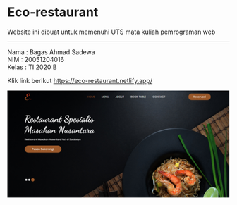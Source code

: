 # Eco-restaurant
Website ini dibuat untuk memenuhi UTS mata kuliah pemrograman web

-------------------------------------------------------------------------------------------------------
Nama  : Bagas Ahmad Sadewa <br>
NIM   : 20051204016 <br>
Kelas : TI 2020 B <br>

Klik link berikut
https://eco-restaurant.netlify.app/

![ss-web1.png]( https://github.com/Bagasahmd/Eco-restaurant/blob/main/images/ss-web1.png )
